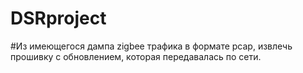 # DSRproject
#Из имеющегося дампа zigbee трафика в формате pcap, извлечь прошивку с обновлением, которая передавалась по сети.
